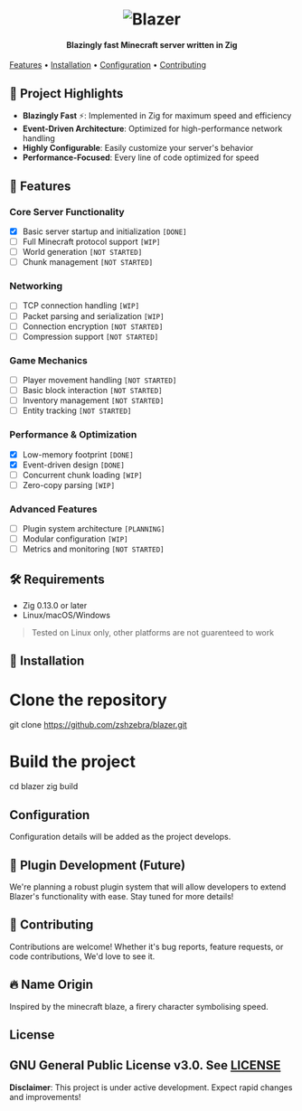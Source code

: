 <h1 align="center">
    <img src="https://raw.githubusercontent.com/zshzebra/blazer/" alt="Blazer" />
</h1>

<h4 align="center">
    Blazingly fast Minecraft server written in Zig
</h4>

<p>
    <a href="#features">Features</a> •
    <a href="#installation">Installation</a> •
    <a href="#configuration">Configuration</a> • 
    <a href="#contributing">Contributing</a>
</p>

## 🚀 Project Highlights

- **Blazingly Fast** ⚡: Implemented in Zig for maximum speed and efficiency
- **Event-Driven Architecture**: Optimized for high-performance network handling
- **Highly Configurable**: Easily customize your server's behavior
- **Performance-Focused**: Every line of code optimized for speed

## 🌟 Features

### Core Server Functionality
- [x] Basic server startup and initialization `[DONE]`
- [ ] Full Minecraft protocol support `[WIP]`
- [ ] World generation `[NOT STARTED]`
- [ ] Chunk management `[NOT STARTED]`

### Networking
- [ ] TCP connection handling `[WIP]`
- [ ] Packet parsing and serialization `[WIP]`
- [ ] Connection encryption `[NOT STARTED]`
- [ ] Compression support `[NOT STARTED]`

### Game Mechanics
- [ ] Player movement handling `[NOT STARTED]`
- [ ] Basic block interaction `[NOT STARTED]`
- [ ] Inventory management `[NOT STARTED]`
- [ ] Entity tracking `[NOT STARTED]`

### Performance & Optimization
- [x] Low-memory footprint `[DONE]`
- [x] Event-driven design `[DONE]`
- [ ] Concurrent chunk loading `[WIP]`
- [ ] Zero-copy parsing `[WIP]`

### Advanced Features
- [ ] Plugin system architecture `[PLANNING]`
- [ ] Modular configuration `[WIP]`
- [ ] Metrics and monitoring `[NOT STARTED]`

## 🛠 Requirements

- Zig 0.13.0 or later
- Linux/macOS/Windows

> Tested on Linux only, other platforms are not guarenteed to work

## 🚧 Installation

# Clone the repository
git clone https://github.com/zshzebra/blazer.git

# Build the project
cd blazer
zig build

## Configuration

Configuration details will be added as the project develops.

## 🔌 Plugin Development (Future)

We're planning a robust plugin system that will allow developers to extend Blazer's functionality with ease. Stay tuned for more details!

## 🤝 Contributing

Contributions are welcome! Whether it's bug reports, feature requests, or code contributions, We'd love to see it.

## 🔥 Name Origin

Inspired by the minecraft blaze, a firery character symbolising speed.

## License

GNU General Public License v3.0. See [LICENSE](LICENSE)
---

**Disclaimer**: This project is under active development. Expect rapid changes and improvements!
